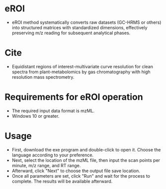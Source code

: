 # eROI
- eROI method systematically converts raw datasets (GC-HRMS or others) into structured matrices with standardized dimensions, effectively preserving m/z reading for subsequent analytical phases.

# Cite
- Equidistant regions of interest-multivariate curve resolution for clean spectra from plant-metabolomics by gas chromatography with high resolution mass spectrometry.

# Requirements for eROI operation 
- The required input data format is mzML.
- Windows 10 or greater.

# Usage
- First, download the exe program and double-click to open it. Choose the language according to your preference.
- Next, select the location of the mzML file, then input the scan points per minute, m/z range, and RT range.
- Afterward, click "Next" to choose the output file save location.
- Once all parameters are set, click "Run" and wait for the process to complete. The results will be available afterward.
